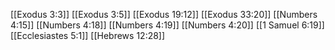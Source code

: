 [[Exodus 3:3]]
[[Exodus 3:5]]
[[Exodus 19:12]]
[[Exodus 33:20]]
[[Numbers 4:15]]
[[Numbers 4:18]]
[[Numbers 4:19]]
[[Numbers 4:20]]
[[1 Samuel 6:19]]
[[Ecclesiastes 5:1]]
[[Hebrews 12:28]]
